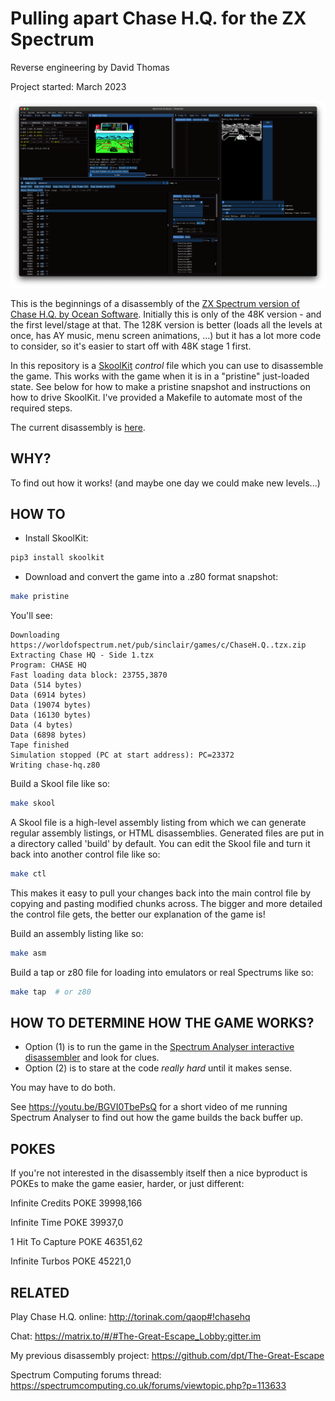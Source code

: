# Pulling apart Chase H.Q. for the ZX Spectrum

Reverse engineering by David Thomas

Project started: March 2023

![Using Spectrum Analyser to investigate the game, including turning the screen green](ChaseHQ.png)

This is the beginnings of a disassembly of the [ZX Spectrum version of Chase H.Q. by Ocean Software](https://spectrumcomputing.co.uk/entry/903/ZX-Spectrum/Chase_HQ). Initially this is only of the 48K version - and the first level/stage at that. The 128K version is better (loads all the levels at once, has AY music, menu screen animations, ...) but it has a lot more code to consider, so it's easier to start off with 48K stage 1 first.

In this repository is a [SkoolKit](https://skoolkit.ca/) _control_ file which you can use to disassemble the game. This works with the game when it is in a "pristine" just-loaded state. See below for how to make a pristine snapshot and instructions on how to drive SkoolKit. I've provided a Makefile to automate most of the required steps.

The current disassembly is [here](https://dpt.github.io/ChaseHQ/).

## WHY?

To find out how it works! (and maybe one day we could make new levels...)

## HOW TO

- Install SkoolKit:

``` sh
pip3 install skoolkit
```

- Download and convert the game into a .z80 format snapshot:

``` sh
make pristine
```

You'll see:

```
Downloading https://worldofspectrum.net/pub/sinclair/games/c/ChaseH.Q..tzx.zip
Extracting Chase HQ - Side 1.tzx
Program: CHASE HQ
Fast loading data block: 23755,3870
Data (514 bytes)
Data (6914 bytes)
Data (19074 bytes)
Data (16130 bytes)
Data (4 bytes)
Data (6898 bytes)
Tape finished
Simulation stopped (PC at start address): PC=23372
Writing chase-hq.z80
```

Build a Skool file like so:

``` sh
make skool
```

A Skool file is a high-level assembly listing from which we can generate regular assembly listings, or HTML disassemblies. Generated files are put in a directory called 'build' by default. You can edit the Skool file and turn it back into another control file like so:

``` sh
make ctl
```

This makes it easy to pull your changes back into the main control file by copying and pasting modified chunks across. The bigger and more detailed the control file gets, the better our explanation of the game is!

Build an assembly listing like so:

``` sh
make asm
```

Build a tap or z80 file for loading into emulators or real Spectrums like so:

``` sh
make tap  # or z80
```

## HOW TO DETERMINE HOW THE GAME WORKS?

- Option (1) is to run the game in the [Spectrum Analyser interactive disassembler](https://colourclash.co.uk/spectrum-analyser/) and look for clues.
- Option (2) is to stare at the code _really hard_ until it makes sense.

You may have to do both.

See https://youtu.be/BGVI0TbePsQ for a short video of me running Spectrum Analyser to find out how the game builds the back buffer up.

## POKES

If you're not interested in the disassembly itself then a nice byproduct is POKEs to make the game easier, harder, or just different:

Infinite Credits
POKE 39998,166

Infinite Time
POKE 39937,0

1 Hit To Capture
POKE 46351,62

Infinite Turbos
POKE 45221,0

## RELATED

Play Chase H.Q. online: http://torinak.com/qaop#!chasehq

Chat: https://matrix.to/#/#The-Great-Escape_Lobby:gitter.im

My previous disassembly project: https://github.com/dpt/The-Great-Escape

Spectrum Computing forums thread: https://spectrumcomputing.co.uk/forums/viewtopic.php?p=113633
